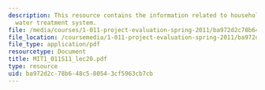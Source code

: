 ```yaml
---
description: This resource contains the information related to household drinking
  water treatment system.
file: /media/courses/1-011-project-evaluation-spring-2011/ba972d2c78b648c580543cf5963cb7cb_MIT1_011S11_lec20.pdf
file_location: /coursemedia/1-011-project-evaluation-spring-2011/ba972d2c78b648c580543cf5963cb7cb_MIT1_011S11_lec20.pdf
file_type: application/pdf
resourcetype: Document
title: MIT1_011S11_lec20.pdf
type: resource
uid: ba972d2c-78b6-48c5-8054-3cf5963cb7cb
---
```


